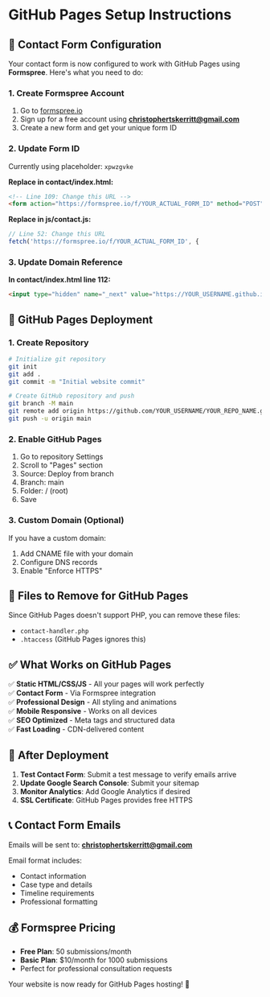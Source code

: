 # GitHub Pages Setup Instructions

## 📧 Contact Form Configuration

Your contact form is now configured to work with GitHub Pages using **Formspree**. Here's what you need to do:

### 1. Create Formspree Account
1. Go to [formspree.io](https://formspree.io)
2. Sign up for a free account using **christophertskerritt@gmail.com**
3. Create a new form and get your unique form ID

### 2. Update Form ID
Currently using placeholder: `xpwzgvke`

**Replace in contact/index.html:**
```html
<!-- Line 109: Change this URL -->
<form action="https://formspree.io/f/YOUR_ACTUAL_FORM_ID" method="POST">
```

**Replace in js/contact.js:**
```javascript
// Line 52: Change this URL
fetch('https://formspree.io/f/YOUR_ACTUAL_FORM_ID', {
```

### 3. Update Domain Reference
**In contact/index.html line 112:**
```html
<input type="hidden" name="_next" value="https://YOUR_USERNAME.github.io/YOUR_REPO_NAME/contact/">
```

## 🚀 GitHub Pages Deployment

### 1. Create Repository
```bash
# Initialize git repository
git init
git add .
git commit -m "Initial website commit"

# Create GitHub repository and push
git branch -M main
git remote add origin https://github.com/YOUR_USERNAME/YOUR_REPO_NAME.git
git push -u origin main
```

### 2. Enable GitHub Pages
1. Go to repository Settings
2. Scroll to "Pages" section
3. Source: Deploy from branch
4. Branch: main
5. Folder: / (root)
6. Save

### 3. Custom Domain (Optional)
If you have a custom domain:
1. Add CNAME file with your domain
2. Configure DNS records
3. Enable "Enforce HTTPS"

## 📁 Files to Remove for GitHub Pages

Since GitHub Pages doesn't support PHP, you can remove these files:
- `contact-handler.php`
- `.htaccess` (GitHub Pages ignores this)

## ✅ What Works on GitHub Pages

✅ **Static HTML/CSS/JS** - All your pages will work perfectly  
✅ **Contact Form** - Via Formspree integration  
✅ **Professional Design** - All styling and animations  
✅ **Mobile Responsive** - Works on all devices  
✅ **SEO Optimized** - Meta tags and structured data  
✅ **Fast Loading** - CDN-delivered content  

## 🔧 After Deployment

1. **Test Contact Form**: Submit a test message to verify emails arrive
2. **Update Google Search Console**: Submit your sitemap
3. **Monitor Analytics**: Add Google Analytics if desired
4. **SSL Certificate**: GitHub Pages provides free HTTPS

## 📞 Contact Form Emails

Emails will be sent to: **christophertskerritt@gmail.com**

Email format includes:
- Contact information
- Case type and details
- Timeline requirements
- Professional formatting

## 💰 Formspree Pricing

- **Free Plan**: 50 submissions/month
- **Basic Plan**: $10/month for 1000 submissions
- Perfect for professional consultation requests

Your website is now ready for GitHub Pages hosting! 🎉